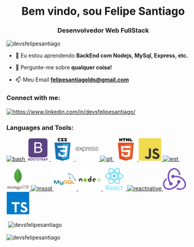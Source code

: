   <h1 align="center">Bem vindo, sou Felipe Santiago</h1>
  <h3 align="center">Desenvolvedor Web FullStack</h3>

  <p align="left"> <img
      src="https://komarev.com/ghpvc/?username=devsfelipesantiago&label=Profile%20views&color=0e75b6&style=flat"
      alt="devsfelipesantiago" /> </p>

  - 🌱 Eu estou aprendendo **BackEnd com Nodejs, MySql, Express, etc.**

  - 💬 Pergunte-me sobre **qualquer coisa!**

  - 📫 Meu Email **felipesantiagolds@gmail.com**

  <h3 align="left">Connect with me:</h3>
  <p align="left">
    <a href="https://linkedin.com/in/https://www.linkedin.com/in/devsfelipesantiago/" target="blank"><img align="center"
        src="https://raw.githubusercontent.com/rahuldkjain/github-profile-readme-generator/master/src/images/icons/Social/linked-in-alt.svg"
        alt="https://www.linkedin.com/in/devsfelipesantiago/" height="30" width="60" /></a>
  </p>

  <h3 align="left">Languages and Tools:</h3>
  <p align="left"> <a href="https://www.gnu.org/software/bash/" target="_blank"> <img
        src="https://www.vectorlogo.zone/logos/gnu_bash/gnu_bash-icon.svg" alt="bash" width="60" height="60" /> </a> <a
      href="https://getbootstrap.com" target="_blank"> <img
        src="https://raw.githubusercontent.com/devicons/devicon/master/icons/bootstrap/bootstrap-plain-wordmark.svg"
        alt="bootstrap" width="60" height="60" /> </a> <a href="https://www.w3schools.com/css/" target="_blank"> <img
        src="https://raw.githubusercontent.com/devicons/devicon/master/icons/css3/css3-original-wordmark.svg" alt="css3"
        width="60" height="60" /> </a> <a href="https://expressjs.com" target="_blank"> <img
        src="https://raw.githubusercontent.com/devicons/devicon/master/icons/express/express-original-wordmark.svg"
        alt="express" width="60" height="60" /> </a> <a href="https://git-scm.com/" target="_blank"> <img
        src="https://www.vectorlogo.zone/logos/git-scm/git-scm-icon.svg" alt="git" width="60" height="60" /> </a> <a
      href="https://www.w3.org/html/" target="_blank"> <img
        src="https://raw.githubusercontent.com/devicons/devicon/master/icons/html5/html5-original-wordmark.svg"
        alt="html5" width="60" height="60" /> </a> <a href="https://developer.mozilla.org/en-US/docs/Web/JavaScript"
      target="_blank"> <img
        src="https://raw.githubusercontent.com/devicons/devicon/master/icons/javascript/javascript-original.svg"
        alt="javascript" width="60" height="60" /> </a> <a href="https://jestjs.io" target="_blank"> <img
        src="https://www.vectorlogo.zone/logos/jestjsio/jestjsio-icon.svg" alt="jest" width="60" height="60" /> </a> <a
                                                                                                                        href="https://www.linux.org/" target="_blank"> <img </p>
  <p
        src="https://raw.githubusercontent.com/devicons/devicon/master/icons/linux/linux-original.svg" alt="linux"
        width="60" height="60" /> </a> <a href="https://www.mongodb.com/" target="_blank"> <img
        src="https://raw.githubusercontent.com/devicons/devicon/master/icons/mongodb/mongodb-original-wordmark.svg"
        alt="mongodb" width="60" height="60" /> </a> <a href="https://www.microsoft.com/en-us/sql-server"
      target="_blank"> <img src="https://www.svgrepo.com/show/303229/microsoft-sql-server-logo.svg" alt="mssql"
        width="60" height="60" /> </a> <a href="https://www.mysql.com/" target="_blank"> <img
        src="https://raw.githubusercontent.com/devicons/devicon/master/icons/mysql/mysql-original-wordmark.svg"
        alt="mysql" width="60" height="60" /> </a> <a href="https://nodejs.org" target="_blank"> <img
        src="https://raw.githubusercontent.com/devicons/devicon/master/icons/nodejs/nodejs-original-wordmark.svg"
        alt="nodejs" width="60" height="60" /> </a> <a href="https://reactjs.org/" target="_blank"> <img
        src="https://raw.githubusercontent.com/devicons/devicon/master/icons/react/react-original-wordmark.svg"
        alt="react" width="60" height="60" /> </a> <a href="https://reactnative.dev/" target="_blank"> <img
        src="https://reactnative.dev/img/header_logo.svg" alt="reactnative" width="60" height="60" /> </a> <a
      href="https://redux.js.org" target="_blank"> <img
        src="https://raw.githubusercontent.com/devicons/devicon/master/icons/redux/redux-original.svg" alt="redux"
        width="60" height="60" /> </a> <a href="https://www.typescriptlang.org/" target="_blank"> <img
        src="https://raw.githubusercontent.com/devicons/devicon/master/icons/typescript/typescript-original.svg"
        alt="typescript" width="60" height="60" /> </a> </p>

  <p>&nbsp;<img align="center"
      src="https://github-readme-stats.vercel.app/api?username=devsfelipesantiago&show_icons=true&theme=tokyonight"
      alt="devsfelipesantiago" /></p>

  <p><img align="center" src="https://github-readme-streak-stats.herokuapp.com/?user=devsfelipesantiago&"
      alt="devsfelipesantiago" /></p>
